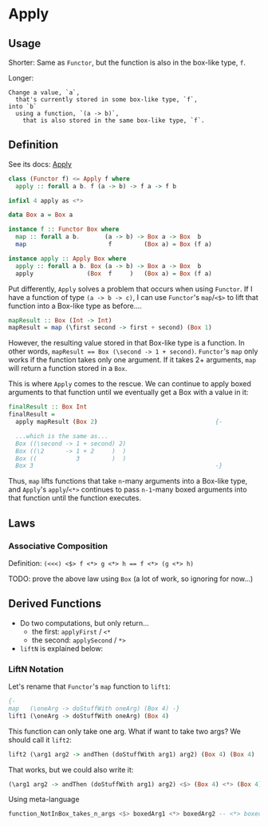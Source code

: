 # Apply

## Usage

Shorter: Same as `Functor`, but the function is also in the box-like type, `f`.

Longer:
```
Change a value, `a`,
  that's currently stored in some box-like type, `f`,
into `b`
  using a function, `(a -> b)`,
    that is also stored in the same box-like type, `f`.
```

## Definition

See its docs: [Apply](https://pursuit.purescript.org/packages/purescript-prelude/4.1.1/docs/Control.Apply)

```purescript
class (Functor f) <= Apply f where
  apply :: forall a b. f (a -> b) -> f a -> f b

infixl 4 apply as <*>

data Box a = Box a

instance f :: Functor Box where
  map :: forall a b.       (a -> b) -> Box a -> Box  b
  map                       f         (Box a) = Box (f a)

instance apply :: Apply Box where
  apply :: forall a b. Box (a -> b) -> Box a -> Box  b
  apply               (Box  f     )   (Box a) = Box (f a)
```

Put differently, `Apply` solves a problem that occurs when using `Functor`. If I have a function of type `(a -> b -> c)`, I can use `Functor`'s `map`/`<$>` to lift that function into a Box-like type as before....
```purescript
mapResult :: Box (Int -> Int)
mapResult = map (\first second -> first + second) (Box 1)
```

However, the resulting value stored in that Box-like type is a function. In other words, `mapResult == Box (\second -> 1 + second)`. `Functor`'s `map` only works if the function takes only one argument. If it takes 2+ arguments, `map` will return a function stored in a `Box`.

This is where `Apply` comes to the rescue. We can continue to apply boxed arguments to that function until we eventually get a Box with a value in it:
```purescript
finalResult :: Box Int
finalResult =
  apply mapResult (Box 2)                                 {-

  ...which is the same as...
  Box ((\second -> 1 + second) 2)
  Box ((\2      -> 1 + 2     )  )
  Box ((           3         )  )
  Box 3                                                   -}
```
Thus, `map` lifts functions that take `n`-many arguments into a Box-like type, and `Apply`'s `apply`/`<*>` continues to pass `n-1`-many boxed arguments into that function until the function executes.

## Laws

### Associative Composition

Definition: `(<<<) <$> f <*> g <*> h == f <*> (g <*> h)`

TODO: prove the above law using `Box` (a lot of work, so ignoring for now...)

## Derived Functions

- Do two computations, but only return...
    - the first: `applyFirst` / `<*`
    - the second: `applySecond` / `*>`
- `liftN` is explained below:

### LiftN Notation

Let's rename that `Functor`'s `map` function to `lift1`:
```purescript
{-
map   (\oneArg -> doStuffWith oneArg) (Box 4) -}
lift1 (\oneArg -> doStuffWith oneArg) (Box 4)
```
This function can only take one arg. What if want to take two args? We should call it `lift2`:
```purescript
lift2 (\arg1 arg2 -> andThen (doStuffWith arg1) arg2) (Box 4) (Box 4)
```
That works, but we could also write it:
```purescript
(\arg1 arg2 -> andThen (doStuffWith arg1) arg2) <$> (Box 4) <*> (Box 4)
```
Using meta-language
```purescript
function_NotInBox_takes_n_args <$> boxedArg1 <*> boxedArg2 -- <*> boxedArgN ...
```
